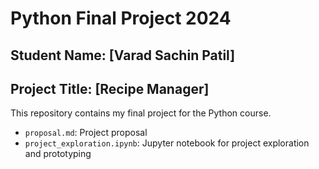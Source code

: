 # Python Final Project 2024
## Student Name: [Varad Sachin Patil]
## Project Title: [Recipe Manager]
This repository contains my final project for the Python course.
- `proposal.md`: Project proposal
- `project_exploration.ipynb`: Jupyter notebook for project exploration and prototyping